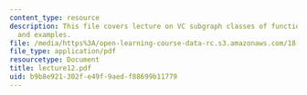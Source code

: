 ```yaml
---
content_type: resource
description: This file covers lecture on VC subgraph classes of functions with definition
  and examples.
file: /media/https%3A/open-learning-course-data-rc.s3.amazonaws.com/18-465-topics-in-statistics-statistical-learning-theory-spring-2007/b9b8e921302fe49f9aedf88699b11779_lecture12.pdf
file_type: application/pdf
resourcetype: Document
title: lecture12.pdf
uid: b9b8e921-302f-e49f-9aed-f88699b11779
---
```

